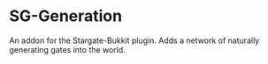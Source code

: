 # SG-Generation
An addon for the Stargate-Bukkit plugin. Adds a network of naturally generating gates into the world.
